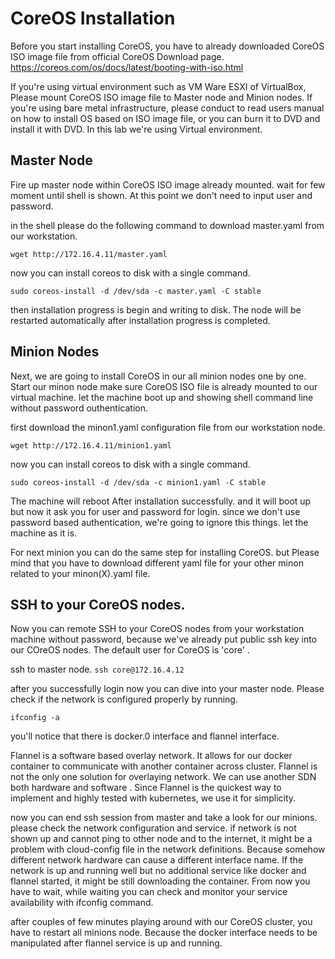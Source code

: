 # CoreOS Installation


Before you start installing CoreOS, you have to already downloaded CoreOS ISO image file from official CoreOS Download page.
https://coreos.com/os/docs/latest/booting-with-iso.html

If you're using virtual environment such as VM Ware ESXI of VirtualBox, Please mount CoreOS ISO image file to Master node and Minion nodes. If you're using bare metal infrastructure, please conduct to read users manual on how to install OS based on ISO image file, or you can burn it to DVD and install it with DVD. In this lab we're using Virtual environment.

## Master Node

Fire up master node within CoreOS ISO image already mounted. wait for few moment until shell is shown. At this point we don't need to input user and password.

in the shell please do the following command to download master.yaml from our workstation.

```wget http://172.16.4.11/master.yaml```

now you can install coreos to disk with a single command.

```sudo coreos-install -d /dev/sda -c master.yaml -C stable```

then installation progress is begin and writing to disk. The node will be restarted automatically after installation progress is completed.


## Minion Nodes

Next, we are going to install CoreOS in our all minion nodes one by one. Start our minon node make sure CoreOS ISO file is already mounted to our virtual machine. let the machine boot up and showing shell command line without password outhentication. 

first download the minon1.yaml configuration file from our workstation node.

```wget http://172.16.4.11/minion1.yaml```

now you can install coreos to disk with a single command.

```sudo coreos-install -d /dev/sda -c minion1.yaml -C stable```

The machine will reboot After installation successfully. and it will boot up but now it ask you for user and password for login. since we don't use password based authentication, we're going to ignore this things. let the machine as it is.

For next minion you can do the same step for installing CoreOS. but Please mind that you have to download different yaml file for your other minon related to your minon(X).yaml file.


## SSH to your CoreOS nodes.

Now you can remote SSH to your CoreOS nodes from your workstation machine without password, because we've already put public ssh key into our COreOS nodes. The default user for CoreOS is 'core' .

ssh to master node.
```ssh core@172.16.4.12```

after you successfully login now you can dive into your master node. Please check if the network is configured properly by running.

```ifconfig -a```

you'll notice that there is docker.0 interface and flannel interface.

Flannel is a software based overlay network. It allows for our docker container to communicate with another container across cluster. Flannel is not the only one solution for overlaying network. We can use another SDN both hardware and software . Since Flannel is the quickest way to implement and highly tested with kubernetes, we use it for simplicity.

now you can end ssh session from master and take a look for our minions. please check the network configuration and service. if network is not shown up and cannot ping to other node and to the internet, it might be a problem with cloud-config file in the network definitions. Because somehow different network hardware can cause a different interface name. If the network is up and running well but no additional service like docker and flannel started, it might be still downloading the container. From now you have to wait, while waiting you can check and monitor your service availability
with ifconfig command.

after couples of few minutes playing around with our CoreOS cluster, you have to restart all minions node. Because the docker interface needs to be manipulated after flannel service is up and running. 



